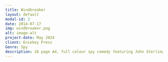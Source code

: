 ```yaml
---
title: Windbreaker
layout: default
modal-id: 2
date: 2014-07-17
img: windbreaker.png
alt: image-alt
project-date: May 2024
client: Eniekey Press
Genre: Spy
description: 28 page A4, full colour spy comedy featuring John Sterling, Agent of S.N.O.O.P
---
```

